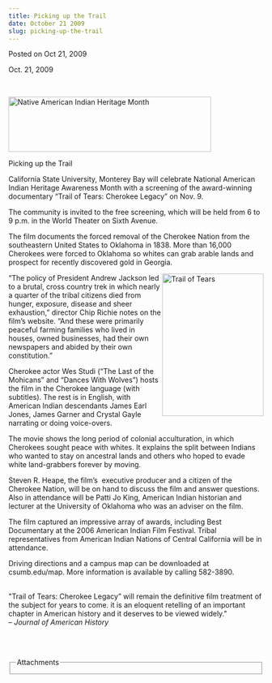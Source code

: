 ```yaml
---
title: Picking up the Trail
date: October 21 2009
slug: picking-up-the-trail
---
```





<span class="date">Posted on Oct 21, 2009    </span>
<p>Oct. 21, 2009</p>
<p>&#xA0;</p>
<p><img alt="Native American Indian Heritage Month" height="109" src="http://news.csumb.edu/sites/default/files/65/igx_migrate/images/indian-graphic.jpg" width="400"/></p>
Picking up the Trail<br>
<p>California State University, Monterey Bay will celebrate
National American Indian Heritage Awareness Month with a screening
of the award-winning documentary &#x201C;Trail of Tears: Cherokee Legacy&#x201D;
on Nov. 9.</p>
<p>The community is invited to the free screening, which will be
held from 6 to 9 p.m. in the World Theater on Sixth Avenue.</p>
<p>The film documents the forced removal of the Cherokee Nation
from the southeastern United States to Oklahoma in 1838. More than
16,000 Cherokees were forced to Oklahoma so whites can grab arable
lands and prospect for recently discovered gold in Georgia.</p>
<p><img alt="Trail of Tears" height="281" src="http://news.csumb.edu/sites/default/files/65/igx_migrate/images/trail-of-tears.jpg" style="float:right" width="200">&#x201C;The policy of President Andrew
Jackson led to a brutal, cross country trek in which nearly a
quarter of the tribal citizens died from hunger, exposure, disease
and sheer exhaustion,&#x201D; director Chip Richie notes on the film&#x2019;s
website. &#x201C;And these were primarily peaceful farming families who
lived in houses, owned businesses, had their own newspapers and
abided by their own constitution.&#x201D;</img></p>
<p>Cherokee actor Wes Studi (&#x201C;The Last of the Mohicans&#x201D; and &#x201C;Dances
With Wolves&#x201D;) hosts the film in the Cherokee language (with
subtitles). The rest is in English, with American Indian
descendants James Earl Jones, James Garner and Crystal Gayle
narrating or doing voice-overs.</p>
<p>The movie shows the long period of colonial acculturation, in
which Cherokees sought peace with whites. It explains the split
between Indians who wanted to stay on ancestral lands and others
who hoped to evade white land-grabbers forever by moving.</p>
<p>Steven R. Heape, the film&#x2019;s&#xA0; executive producer and a
citizen of the Cherokee Nation, will be on hand to discuss the film
and answer questions. Also in attendance will be Patti Jo King,
American Indian historian and lecturer at the University of
Oklahoma who was an adviser on the film.</p>
<p>The film captured an impressive array of awards, including Best
Documentary at the 2006 American Indian Film Festival. Tribal
representatives from American Indian Nations of Central California
will be in attendance.</p>
<p>Driving directions and a campus map can be downloaded at
csumb.edu/map. More information is available by calling
582-3890.</p>
<p><br>
&quot;Trail of Tears: Cherokee Legacy&#x201D; will remain the definitive film
treatment of the subject for years to come. it is an eloquent
retelling of an important chapter in American history and it
deserves to be viewed widely.&quot;<br>
&#x2013; <em>Journal of American History</em></br></br></p>
<p>&#xA0;</p>
<fieldset class="fieldgroup group-attachments">
<legend>Attachments</legend>
<div class="field field-type-emvideo field-field-attach-video">
<div class="field-items">
<div class="field-item odd">
<div class="emvideo emvideo-video emvideo-"/>
</div>
</div>
</div>
</fieldset>
</br>




